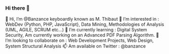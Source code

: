 ### Hi there 👋

👋 Hi, I’m @Banzance keyboardly known as M. Thibaut
👀 I’m interested in : WebDev {Python, PHP, JavaScript}, Data Mining, Methodologies of Analysis (UML, AGILE, SCRUM etc...)
🌱 I’m currently learning : Digital System Security, Am currently working on an Advanced PDF Parsing Algorithm.
💞️ I’m looking to collaborate on : Web Development Projects, Web Design, System Structural Analysis
📫 Am available on Twitter : @banzance
